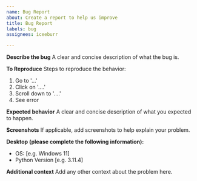 ```yaml
---
name: Bug Report
about: Create a report to help us improve
title: Bug Report
labels: bug
assignees: iceeburr

---
```


**Describe the bug**
A clear and concise description of what the bug is.

**To Reproduce**
Steps to reproduce the behavior:
1. Go to '...'
2. Click on '....'
3. Scroll down to '....'
4. See error

**Expected behavior**
A clear and concise description of what you expected to happen.

**Screenshots**
If applicable, add screenshots to help explain your problem.

**Desktop (please complete the following information):**
 - OS: [e.g. Windows 11]
 - Python Version [e.g. 3.11.4]

**Additional context**
Add any other context about the problem here.
